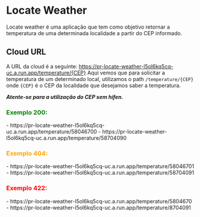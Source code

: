 # Locate Weather

Locate weather é uma aplicação que tem como objetivo retornar a temperatura de uma
determinada localidade a partir do CEP informado.


## Cloud URL
A URL da cloud é a seguinte:
https://pr-locate-weather-l5ol6kq5cq-uc.a.run.app/temperature/{CEP}
Aqui vemos que para solicitar a temperatura de um determinado local, utilizamos o
path `/temperature/{CEP}` onde `{CEP}` é o CEP da localidade que desejamos saber a
temperatura.

**_Atente-se para a utilização do CEP sem hífen._**

<h3 style="color:green"><b>Exemplo 200:</b></h3>
- https://pr-locate-weather-l5ol6kq5cq-uc.a.run.app/temperature/58046700
- https://pr-locate-weather-l5ol6kq5cq-uc.a.run.app/temperature/58704090

<h3 style="color:orange"><b>Exemplo 404:</b></h3>
- https://pr-locate-weather-l5ol6kq5cq-uc.a.run.app/temperature/58046701
- https://pr-locate-weather-l5ol6kq5cq-uc.a.run.app/temperature/58704091

<h3 style="color:red"><b>Exemplo 422:</b></h3>
- https://pr-locate-weather-l5ol6kq5cq-uc.a.run.app/temperature/5804670
- https://pr-locate-weather-l5ol6kq5cq-uc.a.run.app/temperature/8704091